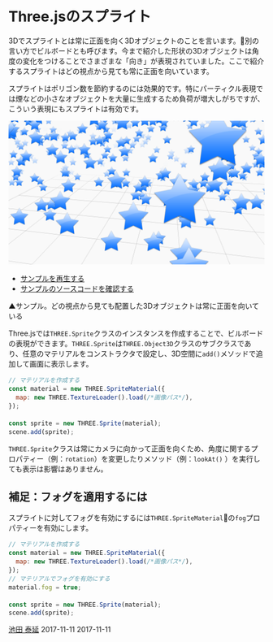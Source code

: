 # Three.jsのスプライト

3Dでスプライトとは常に正面を向く3Dオブジェクトのことを言います。別の言い方でビルボードとも呼びます。今まで紹介した形状の3Dオブジェクトは角度の変化をつけることでさまざまな「向き」が表現されていました。ここで紹介するスプライトはどの視点から見ても常に正面を向いています。

スプライトはポリゴン数を節約するのには効果的です。特にパーティクル表現では煙などの小さなオブジェクトを大量に生成するため負荷が増大しがちですが、こういう表現にもスプライトは有効です。


![](../imgs/sprite.png)

- [サンプルを再生する](https://ics-creative.github.io/tutorial-three/samples/sprite.html)
- [サンプルのソースコードを確認する](../samples/sprite.html)



▲サンプル。どの視点から見ても配置した3Dオブジェクトは常に正面を向いている


Three.jsでは`THREE.Sprite`クラスのインスタンスを作成することで、ビルボードの表現ができます。`THREE.Sprite`は`THREE.Object3D`クラスのサブクラスであり、任意のマテリアルをコンストラクタで設定し、3D空間に`add()`メソッドで追加して画面に表示します。

```js
// マテリアルを作成する
const material = new THREE.SpriteMaterial({
  map: new THREE.TextureLoader().load(/*画像パス*/),
});

const sprite = new THREE.Sprite(material);
scene.add(sprite);
```

`THREE.Sprite`クラスは常にカメラに向かって正面を向くため、角度に関するプロパティー（例：`rotation`）を変更したりメソッド（例：`lookAt()` ）を実行しても表示は影響はありません。

## 補足：フォグを適用するには

スプライトに対してフォグを有効にするには`THREE.SpriteMaterial`の`fog`プロパティーを有効にします。

```js
// マテリアルを作成する
const material = new THREE.SpriteMaterial({
  map: new THREE.TextureLoader().load(/*画像パス*/),
});
// マテリアルでフォグを有効にする
material.fog = true;

const sprite = new THREE.Sprite(material);
scene.add(sprite);
```


<article-author>[池田 泰延](https://twitter.com/clockmaker)</article-author>
<article-date-published>2017-11-11</article-date-published>
<article-date-modified>2017-11-11</article-date-modified>

